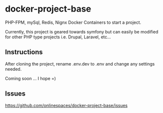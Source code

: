 # docker-project-base
PHP-FPM, mySql, Redis, Nignx Docker Containers to start a project.

Currently, this project is geared towards symfony but can easily be modified
for other PHP type projects i.e. Drupal, Laravel, etc...

## Instructions
After cloning the project, rename .env.dev to .env and change any settings needed.

Coming soon ... I hope =)

## Issues 
https://github.com/onlinespaces/docker-project-base/issues


